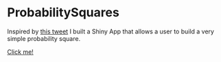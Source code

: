 # ProbabilitySquares

Inspired by [this tweet](https://twitter.com/PollsAndVotes/status/826619735152418816) I built a Shiny App that allows a user to build a very simple probability square.


[Click me!](https://bgstieber.shinyapps.io/probabilitysquares/)
